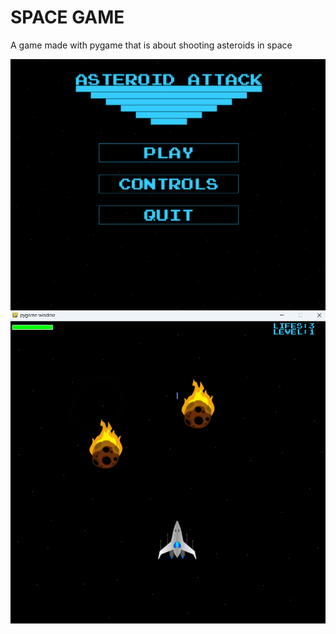 # SPACE GAME

A game made with pygame that is about shooting asteroids in space

![](https://github.com/stitas/spaceGame/blob/master/preview_images/img0.png?raw=true)
![](https://github.com/stitas/spaceGame/blob/master/preview_images/img1.png?raw=true)